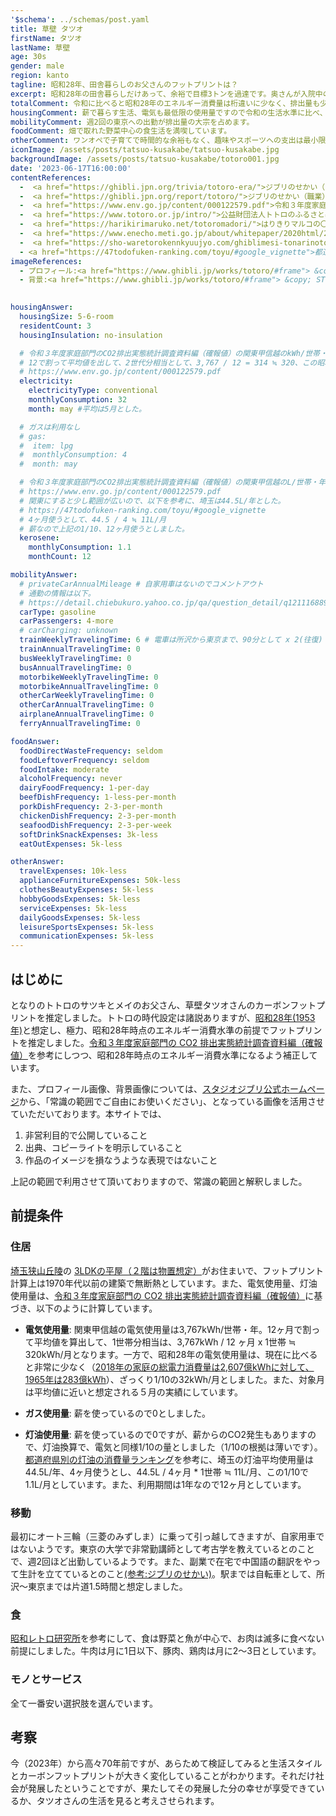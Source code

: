 ```yaml
---
'$schema': ../schemas/post.yaml
title: 草壁 タツオ
firstName: タツオ
lastName: 草壁
age: 30s
gender: male
region: kanto
tagline: 昭和28年、田舎暮らしのお父さんのフットプリントは？
excerpt: 昭和28年の田舎暮らしだけあって、余裕で目標3トンを過達です。奥さんが入院中の中で一人でサツキとメイを育て、複業で家庭を支えるタツオさん、脱炭素の視点でも立派です。
totalComment: 令和に比べると昭和28年のエネルギー消費量は桁違いに少なく、排出量も少ないです。
housingComment: 薪で暮らす生活、電気も最低限の使用量ですので令和の生活水準に比べ、２トン弱少ない排出量です。
mobilityComment: 週2回の東京への出勤が排出量の大宗を占めます。
foodComment: 畑で取れた野菜中心の食生活を満喫しています。
otherComment: ワンオペで子育てで時間的な余裕もなく、趣味やスポーツへの支出は最小限です。
iconImage: /assets/posts/tatsuo-kusakabe/tatsuo-kusakabe.jpg
backgroundImage: /assets/posts/tatsuo-kusakabe/totoro001.jpg
date: '2023-06-17T16:00:00'
contentReferences:
  -  <a href="https://ghibli.jpn.org/trivia/totoro-era/">ジブリのせかい（時代設定）</a>
  -  <a href="https://ghibli.jpn.org/report/totoro/">ジブリのせかい（職業）</a>
  -  <a href="https://www.env.go.jp/content/000122579.pdf">令和３年度家庭部門のCO2排出実態統計調査資料編（確報値）</a>
  -  <a href="https://www.totoro.or.jp/intro/">公益財団法人トトロのふるさと基金</a>
  -  <a href="https://harikirimaruko.net/totoromadori/">はりきりマルコの〇〇な話</a>
  -  <a href="https://www.enecho.meti.go.jp/about/whitepaper/2020html/2-1-4.html">資源エネルギー庁</a>
  -  <a href="https://sho-waretorokennkyuujyo.com/ghiblimesi-tonarinototoro-satsukisbenntou/">昭和レトロ研究所</a>
  - <a href="https://47todofuken-ranking.com/toyu/#google_vignette">都道府県別の灯油の消費量ランキング</a>
imageReferences: 
  - プロフィール:<a href="https://www.ghibli.jp/works/totoro/#frame"> &copy; STUDIO GHIBLI Inc.</a>
  - 背景:<a href="https://www.ghibli.jp/works/totoro/#frame"> &copy; STUDIO GHIBLI Inc.</a>
  

housingAnswer:
  housingSize: 5-6-room
  residentCount: 3
  housingInsulation: no-insulation

  # 令和３年度家庭部門のCO2排出実態統計調査資料編（確報値）の関東甲信越のkWh/世帯・年が3,767kWh
  # 12で割って平均値を出して、2世代分相当として、3,767 / 12 = 314 ≒ 320、この昭和28を想定してこの1/10にしました。
  # https://www.env.go.jp/content/000122579.pdf
  electricity:
    electricityType: conventional
    monthlyConsumption: 32
    month: may #平均は5月とした。

  # ガスは利用なし
  # gas:
  #  item: lpg
  #  monthlyConsumption: 4
  #  month: may

  # 令和３年度家庭部門のCO2排出実態統計調査資料編（確報値）の関東甲信越のL/世帯・年が74
  # https://www.env.go.jp/content/000122579.pdf
  # 関東にすると少し範囲が広いので、以下を参考に、埼玉は44.5L/年とした。
  # https://47todofuken-ranking.com/toyu/#google_vignette
  # 4ヶ月使うとして、44.5 / 4 ≒ 11L/月
  # 薪なので上記の1/10、12ヶ月使うとしました。
  kerosene:
    monthlyConsumption: 1.1
    monthCount: 12

mobilityAnswer:
  # privateCarAnnualMileage # 自家用車はないのでコメントアウト
  # 通勤の情報は以下。
  # https://detail.chiebukuro.yahoo.co.jp/qa/question_detail/q12111688952
  carType: gasoline
  carPassengers: 4-more
  # carCharging: unknown
  trainWeeklyTravelingTime: 6 # 電車は所沢から東京まで、90分として x 2(往復) x 2日 = 6 hr
  trainAnnualTravelingTime: 0
  busWeeklyTravelingTime: 0 
  busAnnualTravelingTime: 0
  motorbikeWeeklyTravelingTime: 0
  motorbikeAnnualTravelingTime: 0
  otherCarWeeklyTravelingTime: 0
  otherCarAnnualTravelingTime: 0 
  airplaneAnnualTravelingTime: 0
  ferryAnnualTravelingTime: 0

foodAnswer:
  foodDirectWasteFrequency: seldom
  foodLeftoverFrequency: seldom
  foodIntake: moderate
  alcoholFrequency: never
  dairyFoodFrequency: 1-per-day
  beefDishFrequency: 1-less-per-month
  porkDishFrequency: 2-3-per-month
  chickenDishFrequency: 2-3-per-month
  seafoodDishFrequency: 2-3-per-week
  softDrinkSnackExpenses: 3k-less
  eatOutExpenses: 5k-less

otherAnswer:
  travelExpenses: 10k-less
  applianceFurnitureExpenses: 50k-less
  clothesBeautyExpenses: 5k-less
  hobbyGoodsExpenses: 5k-less
  serviceExpenses: 5k-less
  dailyGoodsExpenses: 5k-less
  leisureSportsExpenses: 5k-less
  communicationExpenses: 5k-less
---
```


## はじめに

となりのトトロのサツキとメイのお父さん、草壁タツオさんのカーボンフットプリントを推定しました。トトロの時代設定は諸説ありますが、[昭和28年(1953年)](https://ghibli.jpn.org/trivia/totoro-era/)と想定し、極力、昭和28年時点のエネルギー消費水準の前提でフットプリントを推定しました。[令和３年度家庭部門の CO2 排出実態統計調査資料編（確報値）](https://www.env.go.jp/content/000122579.pdf)を参考にしつつ、昭和28年時点のエネルギー消費水準になるよう補正しています。

また、プロフィール画像、背景画像については、[スタジオジブリ公式ホームページ](https://www.ghibli.jp/works/totoro/#frame)から、「常識の範囲でご自由にお使いください」、となっている画像を活用させていただいております。本サイトでは、

1. 非営利目的で公開していること
2. 出典、コピーライトを明示していること
3. 作品のイメージを損なうような表現ではないこと

上記の範囲で利用させて頂いておりますので、常識の範囲と解釈しました。

## 前提条件

### 住居

[埼玉狭山丘陵](https://www.totoro.or.jp/intro/)の [3LDKの平屋（２階は物置想定）](https://harikirimaruko.net/totoromadori/)がお住まいで、フットプリント計算上は1970年代以前の建築で無断熱としています。また、電気使用量、灯油使用量は、[令和３年度家庭部門の CO2 排出実態統計調査資料編（確報値）](https://www.env.go.jp/content/000122579.pdf)に基づき、以下のように計算しています。

- **電気使用量**: 関東甲信越の電気使用量は3,767kWh/世帯・年。12ヶ月で割って平均値を算出して、1世帯分相当は、3,767kWh / 12 ヶ月 x 1世帯 ≒ 320kWh/月となります。一方で、昭和28年の電気使用量は、現在に比べると非常に少なく（[2018年の家庭の総電力消費量は2,607億kWhに対して、1965年は283億kWh](https://www.enecho.meti.go.jp/about/whitepaper/2020html/2-1-4.html)）、ざっくり1/10の32kWh/月としました。また、対象月は平均値に近いと想定される５月の実績にしています。

- **ガス使用量**: 薪を使っているので0としました。

- **灯油使用量**: 薪を使っているので0ですが、薪からのCO2発生もありますので、灯油換算で、電気と同様1/10の量としました（1/10の根拠は薄いです）。
[都道府県別の灯油の消費量ランキング](https://47todofuken-ranking.com/toyu/#google_vignette")を参考に、埼玉の灯油平均使用量は44.5L/年、4ヶ月使うとし、44.5L / 4ヶ月 * 1世帯 ≒ 11L/月、この1/10で1.1L/月としています。また、利用期間は1年なので12ヶ月としています。

### 移動

最初にオート三輪（三菱のみずしま）に乗って引っ越してきますが、自家用車ではないようです。東京の大学で非常勤講師として考古学を教えているとのことで、週2回ほど出勤しているようです。また、副業で在宅で中国語の翻訳をやって生計を立てているとのこと[(参考:ジブリのせかい)](https://ghibli.jpn.org/report/totoro/)。駅までは自転車として、所沢〜東京までは片道1.5時間と想定しました。

### 食

[昭和レトロ研究所](https://sho-waretorokennkyuujyo.com/ghiblimesi-tonarinototoro-satsukisbenntou/)を参考にして、食は野菜と魚が中心で、お肉は滅多に食べない前提にしました。牛肉は月に1日以下、豚肉、鶏肉は月に2〜3日としています。

### モノとサービス

全て一番安い選択肢を選んでいます。

## 考察

今（2023年）から高々70年前ですが、あらためて検証してみると生活スタイルとカーボンフットプリントが大きく変化していることがわかります。それだけ社会が発展したということですが、果たしてその発展した分の幸せが享受できているか、タツオさんの生活を見ると考えさせられます。
